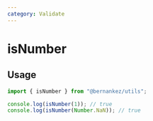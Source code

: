 ```yaml
---
category: Validate
---
```


# isNumber

## Usage

```ts
import { isNumber } from "@bernankez/utils";

console.log(isNumber(1)); // true
console.log(isNumber(Number.NaN)); // true
```